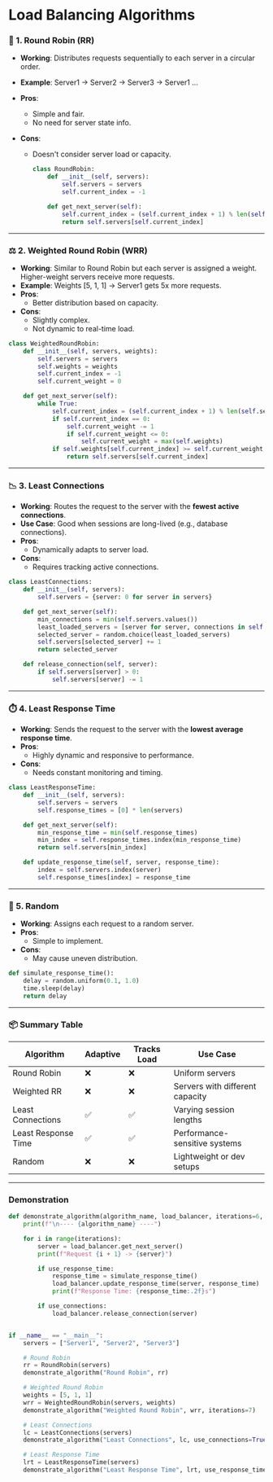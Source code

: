 

# Load Balancing Algorithms



### 🔁 1. **Round Robin (RR)**

- **Working**: Distributes requests sequentially to each server in a circular order.

- **Example**: Server1 → Server2 → Server3 → Server1 ...

- **Pros**:
    - Simple and fair.
    - No need for server state info.
    
- **Cons**:
    - Doesn't consider server load or capacity.
    
        ```python
        class RoundRobin:
            def __init__(self, servers):
                self.servers = servers
                self.current_index = -1
        
            def get_next_server(self):
                self.current_index = (self.current_index + 1) % len(self.servers)
                return self.servers[self.current_index]
        ```
    
        

------

### ⚖️ 2. **Weighted Round Robin (WRR)**

- **Working**: Similar to Round Robin but each server is assigned a weight. Higher-weight servers receive more requests.
- **Example**: Weights [5, 1, 1] → Server1 gets 5x more requests.
- **Pros**:
    - Better distribution based on capacity.
- **Cons**:
    - Slightly complex.
    - Not dynamic to real-time load.

```python
class WeightedRoundRobin:
    def __init__(self, servers, weights):
        self.servers = servers
        self.weights = weights
        self.current_index = -1
        self.current_weight = 0

    def get_next_server(self):
        while True:
            self.current_index = (self.current_index + 1) % len(self.servers)
            if self.current_index == 0:
                self.current_weight -= 1
                if self.current_weight <= 0:
                    self.current_weight = max(self.weights)
            if self.weights[self.current_index] >= self.current_weight:
                return self.servers[self.current_index]
```



------

### 📉 3. **Least Connections**

- **Working**: Routes the request to the server with the **fewest active connections**.
- **Use Case**: Good when sessions are long-lived (e.g., database connections).
- **Pros**:
    - Dynamically adapts to server load.
- **Cons**:
    - Requires tracking active connections.

```python
class LeastConnections:
    def __init__(self, servers):
        self.servers = {server: 0 for server in servers}

    def get_next_server(self):
        min_connections = min(self.servers.values())
        least_loaded_servers = [server for server, connections in self.servers.items() if connections == min_connections]
        selected_server = random.choice(least_loaded_servers)
        self.servers[selected_server] += 1
        return selected_server

    def release_connection(self, server):
        if self.servers[server] > 0:
            self.servers[server] -= 1
```



------

### ⏱️ 4. **Least Response Time**

- **Working**: Sends the request to the server with the **lowest average response time**.
- **Pros**:
    - Highly dynamic and responsive to performance.
- **Cons**:
    - Needs constant monitoring and timing.

```python
class LeastResponseTime:
    def __init__(self, servers):
        self.servers = servers
        self.response_times = [0] * len(servers)

    def get_next_server(self):
        min_response_time = min(self.response_times)
        min_index = self.response_times.index(min_response_time)
        return self.servers[min_index]

    def update_response_time(self, server, response_time):
        index = self.servers.index(server)
        self.response_times[index] = response_time
```



------

### 🎲 5. **Random**

- **Working**: Assigns each request to a random server.
- **Pros**:
    - Simple to implement.
- **Cons**:
    - May cause uneven distribution.

```python
def simulate_response_time():
    delay = random.uniform(0.1, 1.0)
    time.sleep(delay)
    return delay
```



------

### 📦 Summary Table

| Algorithm           | Adaptive | Tracks Load | Use Case                        |
| ------------------- | -------- | ----------- | ------------------------------- |
| Round Robin         | ❌        | ❌           | Uniform servers                 |
| Weighted RR         | ❌        | ❌           | Servers with different capacity |
| Least Connections   | ✅        | ✅           | Varying session lengths         |
| Least Response Time | ✅        | ✅           | Performance-sensitive systems   |
| Random              | ❌        | ❌           | Lightweight or dev setups       |



------

### Demonstration

```python
def demonstrate_algorithm(algorithm_name, load_balancer, iterations=6, use_response_time=False, use_connections=False):
    print(f"\n---- {algorithm_name} ----")

    for i in range(iterations):
        server = load_balancer.get_next_server()
        print(f"Request {i + 1} -> {server}")

        if use_response_time:
            response_time = simulate_response_time()
            load_balancer.update_response_time(server, response_time)
            print(f"Response Time: {response_time:.2f}s")

        if use_connections:
            load_balancer.release_connection(server)


if __name__ == "__main__":
    servers = ["Server1", "Server2", "Server3"]

    # Round Robin
    rr = RoundRobin(servers)
    demonstrate_algorithm("Round Robin", rr)

    # Weighted Round Robin
    weights = [5, 1, 1]
    wrr = WeightedRoundRobin(servers, weights)
    demonstrate_algorithm("Weighted Round Robin", wrr, iterations=7)

    # Least Connections
    lc = LeastConnections(servers)
    demonstrate_algorithm("Least Connections", lc, use_connections=True)

    # Least Response Time
    lrt = LeastResponseTime(servers)
    demonstrate_algorithm("Least Response Time", lrt, use_response_time=True)
```

